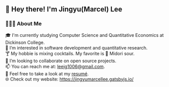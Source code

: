 ## 👋  Hey there! I'm Jingyu(Marcel) Lee

### **👨🏻‍💻  About Me**<br/>

🎓  I'm currently studying Computer Science and Quantitative Economics at Dickinson College.<br/>
🌱  I’m interested in software development and quantitative research.<br/>
🍸  My hobbie is mixing cocktails. My favorite is 🍈 Midori sour. <br/>
💞️  I’m looking to collaborate on open source projects.<br/>
📫  You can reach me at: leejg1006@gmail.com.<br/>
📄  Feel free to take a look at my [resumé](https://jingyumarcellee.gatsbyjs.io/static/Resume_JingyuLee-f4fef46d2e7c7ababb874d9e36df5561.pdf). <br/>
🌐  Check out my website: https://jingyumarcellee.gatsbyjs.io/<br/>


